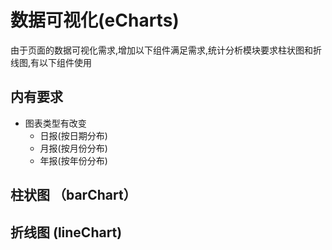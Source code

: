 数据可视化(eCharts)
=================
由于页面的数据可视化需求,增加以下组件满足需求,统计分析模块要求柱状图和折线图,有以下组件使用

## 内有要求
+ 图表类型有改变
  + 日报(按日期分布)
  + 月报(按月份分布)
  + 年报(按年份分布)

## 柱状图 （barChart）


## 折线图 (lineChart)
